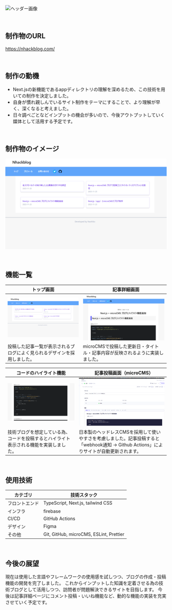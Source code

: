 ![ヘッダー画像](/docs/images/header/header.png)

<br>

## 制作物のURL

https://nhackblog.com/

<br>

## 制作の動機

- Next.jsの新機能であるappディレクトリの理解を深めるため、この技術を用いての制作を決定しました。
- 自身が慣れ親しんでいるサイト制作をテーマにすることで、より理解が早く、深くなると考えました。
- 日々調べごとなどインプットの機会が多いので、今後アウトプットしていく媒体として活用する予定です。

<br>

## 制作物のイメージ
![制作物のイメージ](/docs/images/app_view.gif)

<br>

## 機能一覧
| トップ画面 |　記事詳細画面 |
| ---- | ---- |
| ![トップ画面](/docs/images/design_top.png) | ![記事詳細画面](/docs/images/design_detail.png) |
| 投稿した記事一覧が表示されるブログによく見られるデザインを採用しました。 | microCMSで投稿した更新日・タイトル・記事内容が反映されるように実装しました。 |

| コードのハイライト機能 |　記事投稿画面（microCMS） |
| ---- | ---- |
| ![コードのハイライト機能](/docs/images/design_highlight.png) | ![　記事投稿画面（microCMS）](/docs/images/design_posts.png) |
| 技術ブログを想定している為、コードを投稿するとハイライト表示される機能を実装しました。 | 日本製のヘッドレスCMSを採用して使いやすさを考慮しました。記事投稿すると「webhook通知 → Github Actions」によりサイトが自動更新されます。 |

<br>

## 使用技術

| カテゴリ          | 技術スタック                                     |
| ----------------- | --------------------------------------------------   |
| フロントエンド          | TypeScript, Next.js, tailwind CSS                       |
| インフラ    | firebase                          |
| CI/CD             | GitHub Actions                                       |
| デザイン            | Figma                                         |
| その他              | Git, GitHub, microCMS, ESLint, Prettier |

<br>

<!-- ## システム構成図

![システム構成図](/docs/images/system_architecture.png)

<br> -->

<!-- ## ER図

![ER図](/docs/images/entity-relationship-diagram.png)

<br> -->

## 今後の展望

現在は使用した言語やフレームワークの使用感を試しつつ、ブログの作成・投稿機能の開発を完了しました。
これからインプットした知識を定着させる為の技術ブログとして活用しつつ、訪問者が問題解決できるサイトを目指します。
今後は記事詳細ページにコメント投稿・いいね機能など、動的な機能の実装を充実させていく予定です。
